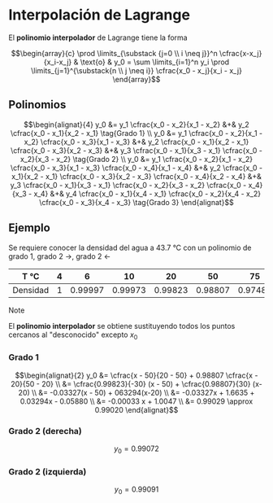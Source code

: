 # Interpolación de Lagrange 

El **polinomio interpolador** de Lagrange tiene la forma 

$$\begin{array}{c}
\prod \limits_{\substack {j=0 \\ i \neq j}}^n \cfrac{x-x_j}{x_i-x_j} 
& \text{o} &
y_0 = \sum \limits_{i=1}^n y_i \prod \limits_{j=1}^{\substack{n \\ j \neq i}} \cfrac{x_0 - x_j}{x_i - x_j}
\end{array}$$

## Polinomios

$$\begin{alignat}{4}
y_0 &= y_1 \cfrac{x_0 - x_2}{x_1 - x_2} 
	&+& y_2 \cfrac{x_0 - x_1}{x_2 - x_1} \tag{Grado 1} \\
y_0 &= y_1 \cfrac{x_0 - x_2}{x_1 - x_2} \cfrac{x_0 - x_3}{x_1 - x_3} 
	&+& y_2 \cfrac{x_0 - x_1}{x_2 - x_1} \cfrac{x_0 - x_3}{x_2 - x_3}  
	&+& y_3 \cfrac{x_0 - x_1}{x_3 - x_1} \cfrac{x_0 - x_2}{x_3 - x_2} \tag{Grado 2} \\ 
y_0 &= y_1 \cfrac{x_0 - x_2}{x_1 - x_2} \cfrac{x_0 - x_3}{x_1 - x_3} \cfrac{x_0 - x_4}{x_1 - x_4} 
	&+& y_2 \cfrac{x_0 - x_1}{x_2 - x_1} \cfrac{x_0 - x_3}{x_2 - x_3} \cfrac{x_0 - x_4}{x_2 - x_4} 
	&+& y_3 \cfrac{x_0 - x_1}{x_3 - x_1} \cfrac{x_0 - x_2}{x_3 - x_2} \cfrac{x_0 - x_4}{x_3 - x_4}  
	&+& y_4 \cfrac{x_0 - x_1}{x_4 - x_1} \cfrac{x_0 - x_2}{x_4 - x_2} \cfrac{x_0 - x_3}{x_4 - x_3} \tag{Grado 3}
\end{alignat}$$

## Ejemplo

Se requiere conocer la densidad del agua a 43.7 °C con un polinomio de grado 1, grado 2 ->, grado 2 <-

|   T °C   |  4  |    6    |   10    |   20    |   50    |   75    |   100   |
|:--------:|:---:|:-------:|:-------:|:-------:|:-------:|:-------:|:-------:|
| Densidad |  1  | 0.99997 | 0.99973 | 0.99823 | 0.98807 | 0.97489 | 0.95838 |

> [!NOTE]
> 
> El **polinomio interpolador** se obtiene sustituyendo todos los puntos cercanos al "desconocido" excepto $x_0$

### Grado 1

$$\begin{alignat}{2}
y_0 &= \cfrac{x - 50}{20 - 50} + 0.98807 \cfrac{x - 20}{50 - 20} \\
&= \cfrac{0.99823}{-30} (x - 50) + \cfrac{0.98807}{30} (x-20) \\
&= -0.03327(x - 50) + 063294(x-20) \\
&= -0.03327x + 1.6635 + 0.03294x - 0.05880 \\
&= -0.00033 x + 1.0047 \\
&= 0.99029 \approx 0.99020
\end{alignat}$$

### Grado 2 (derecha)

$$y_0 = 0.99072$$

### Grado 2 (izquierda)

$$y_0 = 0.99091$$